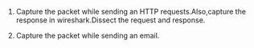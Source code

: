 1. Capture the packet while sending an HTTP requests.Also,capture the response in wireshark.Dissect the request and response.

2. Capture the packet while sending an email.